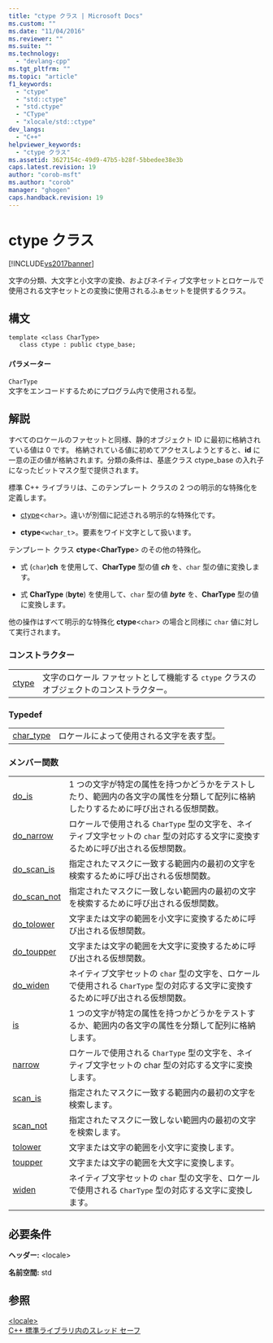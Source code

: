 ```yaml
---
title: "ctype クラス | Microsoft Docs"
ms.custom: ""
ms.date: "11/04/2016"
ms.reviewer: ""
ms.suite: ""
ms.technology: 
  - "devlang-cpp"
ms.tgt_pltfrm: ""
ms.topic: "article"
f1_keywords: 
  - "ctype"
  - "std::ctype"
  - "std.ctype"
  - "CType"
  - "xlocale/std::ctype"
dev_langs: 
  - "C++"
helpviewer_keywords: 
  - "ctype クラス"
ms.assetid: 3627154c-49d9-47b5-b28f-5bbedee38e3b
caps.latest.revision: 19
author: "corob-msft"
ms.author: "corob"
manager: "ghogen"
caps.handback.revision: 19
---
```

# ctype クラス
[!INCLUDE[vs2017banner](../assembler/inline/includes/vs2017banner.md)]

文字の分類、大文字と小文字の変換、およびネイティブ文字セットとロケールで使用される文字セットとの変換に使用されるふぁセットを提供するクラス。  
  
## 構文  
  
```  
template <class CharType>  
   class ctype : public ctype_base;  
```  
  
#### パラメーター  
 `CharType`  
 文字をエンコードするためにプログラム内で使用される型。  
  
## 解説  
 すべてのロケールのファセットと同様、静的オブジェクト ID に最初に格納されている値は 0 です。  格納されている値に初めてアクセスしようとすると、**id** に一意の正の値が格納されます。分類の条件は、基底クラス ctype\_base の入れ子になったビットマスク型で提供されます。  
  
 標準 C\+\+ ライブラリは、このテンプレート クラスの 2 つの明示的な特殊化を定義します。  
  
-   [ctype](#vclrf_locale_ctype_class)\<`char`\>。違いが別個に記述される明示的な特殊化です。  
  
-   **ctype**\<`wchar_t`\>。要素をワイド文字として扱います。  
  
 テンプレート クラス **ctype**\<**CharType**\> のその他の特殊化。  
  
-   式 \(`char`\)**ch** を使用して、**CharType** 型の値 ***ch*** を、`char` 型の値に変換します。  
  
-   式 **CharType** \(**byte**\) を使用して、`char` 型の値 ***byte*** を、**CharType** 型の値に変換します。  
  
 他の操作はすべて明示的な特殊化 **ctype**\<`char`\> の場合と同様に `char` 値に対して実行されます。  
  
### コンストラクター  
  
|||  
|-|-|  
|[ctype](../Topic/ctype::ctype.md)|文字のロケール ファセットとして機能する `ctype` クラスのオブジェクトのコンストラクター。|  
  
### Typedef  
  
|||  
|-|-|  
|[char\_type](../Topic/ctype::char_type.md)|ロケールによって使用される文字を表す型。|  
  
### メンバー関数  
  
|||  
|-|-|  
|[do\_is](../Topic/ctype::do_is.md)|1 つの文字が特定の属性を持つかどうかをテストしたり、範囲内の各文字の属性を分類して配列に格納したりするために呼び出される仮想関数。|  
|[do\_narrow](../Topic/ctype::do_narrow.md)|ロケールで使用される `CharType` 型の文字を、ネイティブ文字セットの `char` 型の対応する文字に変換するために呼び出される仮想関数。|  
|[do\_scan\_is](../Topic/ctype::do_scan_is.md)|指定されたマスクに一致する範囲内の最初の文字を検索するために呼び出される仮想関数。|  
|[do\_scan\_not](../Topic/ctype::do_scan_not.md)|指定されたマスクに一致しない範囲内の最初の文字を検索するために呼び出される仮想関数。|  
|[do\_tolower](../Topic/ctype::do_tolower.md)|文字または文字の範囲を小文字に変換するために呼び出される仮想関数。|  
|[do\_toupper](../Topic/ctype::do_toupper.md)|文字または文字の範囲を大文字に変換するために呼び出される仮想関数。|  
|[do\_widen](../Topic/ctype::do_widen.md)|ネイティブ文字セットの `char` 型の文字を、ロケールで使用される `CharType` 型の対応する文字に変換するために呼び出される仮想関数。|  
|[is](../Topic/ctype::is.md)|1 つの文字が特定の属性を持つかどうかをテストするか、範囲内の各文字の属性を分類して配列に格納します。|  
|[narrow](../Topic/ctype::narrow.md)|ロケールで使用される `CharType` 型の文字を、ネイティブ文字セットの char 型の対応する文字に変換します。|  
|[scan\_is](../Topic/ctype::scan_is.md)|指定されたマスクに一致する範囲内の最初の文字を検索します。|  
|[scan\_not](../Topic/ctype::scan_not.md)|指定されたマスクに一致しない範囲内の最初の文字を検索します。|  
|[tolower](../Topic/ctype::tolower.md)|文字または文字の範囲を小文字に変換します。|  
|[toupper](../Topic/ctype::toupper.md)|文字または文字の範囲を大文字に変換します。|  
|[widen](../Topic/ctype::widen.md)|ネイティブ文字セットの `char` 型の文字を、ロケールで使用される `CharType` 型の対応する文字に変換します。|  
  
## 必要条件  
 **ヘッダー:** \<locale\>  
  
 **名前空間:** std  
  
## 参照  
 [\<locale\>](../standard-library/locale.md)   
 [C\+\+ 標準ライブラリ内のスレッド セーフ](../standard-library/thread-safety-in-the-cpp-standard-library.md)